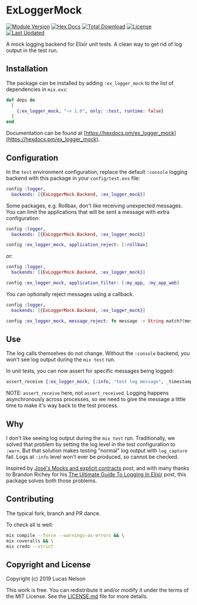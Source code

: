 # ExLoggerMock

[![Module Version](https://img.shields.io/hexpm/v/ex_logger_mock.svg)](https://hex.pm/packages/ex_logger_mock)
[![Hex Docs](https://img.shields.io/badge/hex-docs-lightgreen.svg)](https://hexdocs.pm/ex_logger_mock/)
[![Total Download](https://img.shields.io/hexpm/dt/ex_logger_mock.svg)](https://hex.pm/packages/ex_logger_mock)
[![License](https://img.shields.io/hexpm/l/ex_logger_mock.svg)](https://github.com/blake-education/ex_logger_mock/blob/master/LICENSE.md)
[![Last Updated](https://img.shields.io/github/last-commit/blake-education/ex_logger_mock.svg)](https://github.com/blake-education/ex_logger_mock/commits/master)

A mock logging backend for Elixir unit tests. A clean way to get rid of log output in the test run.

## Installation

The package can be installed by adding `:ex_logger_mock` to the list of dependencies in `mix.exs`:

```elixir
def deps do
  [
    {:ex_logger_mock, "~> 1.0", only: :test, runtime: false}
  ]
end
```

Documentation can be found at
[https://hexdocs.pm/ex_logger_mock](https://hexdocs.pm/ex_logger_mock).

## Configuration

In the `test` environment configuration, replace the default `:console` logging backend with this
package in your `config/test.exs` file:

```elixir
config :logger,
  backends: [{ExLoggerMock.Backend, :ex_logger_mock}]
```

Some packages, e.g. Rollbax, don't like receiving unexpected messages. You can limit the applications
that will be sent a message with extra configuration:

```elixir
config :logger,
  backends: [{ExLoggerMock.Backend, :ex_logger_mock}]

config :ex_logger_mock, application_reject: [:rollbax]
```

or:

```elixir
config :logger,
  backends: [{ExLoggerMock.Backend, :ex_logger_mock}]

config :ex_logger_mock, application_filter: [:my_app, :my_app_web]
```

You can optionally reject messages using a callback.

```elixir
config :logger,
  backends: [{ExLoggerMock.Backend, :ex_logger_mock}]

config :ex_logger_mock, message_reject: fn message -> String.match?(message, ~r/MyXQL.Connection/) end
```

## Use

The log calls themselves do not change. Without the `:console` backend, you won't see log output
during the `mix test` run.

In unit tests, you can now assert for specific messages being logged:

```elixir
assert_receive {:ex_logger_mock, {:info, "test log message", _timestamp, _metadata}}
```

NOTE: `assert_receive` here, not `assert_received`. Logging happens asynchronously across processes,
so we need to give the message a little time to make it's way back to the test process.

## Why

I don't like seeing log output during the `mix test` run. Traditionally, we solved that problem by
setting the log level in the test configuration to `:warn`. But that solution makes testing "normal"
log output with `log_capture` fail. Logs at `:info` level won't ever be produced, so cannot be
checked.

Inspired by [José's Mocks and explicit
contracts](http://blog.plataformatec.com.br/2015/10/mocks-and-explicit-contracts/) post, and with
many thanks to Brandon Richey for his [The Ultimate Guide To Logging In
Elixir](https://timber.io/blog/the-ultimate-guide-to-logging-in-elixir/) post, this package solves
both those problems.

## Contributing

The typical fork, branch and PR dance.

To check all is well:

```bash
mix compile --force --warnings-as-errors && \
mix coveralls && \
mix credo --strict
```

## Copyright and License

Copyright (c) 2019 Lucas Nelson

This work is free. You can redistribute it and/or modify it under the
terms of the MIT License. See the [LICENSE.md](./LICENSE.md) file for more details.
